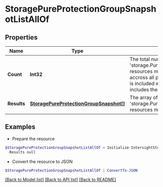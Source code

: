 # StoragePureProtectionGroupSnapshotListAllOf
## Properties

Name | Type | Description | Notes
------------ | ------------- | ------------- | -------------
**Count** | **Int32** | The total number of &#39;storage.PureProtectionGroupSnapshot&#39; resources matching the request, accross all pages. The &#39;Count&#39; attribute is included when the HTTP GET request includes the &#39;$inlinecount&#39; parameter. | [optional] 
**Results** | [**StoragePureProtectionGroupSnapshot[]**](StoragePureProtectionGroupSnapshot.md) | The array of &#39;storage.PureProtectionGroupSnapshot&#39; resources matching the request. | [optional] 

## Examples

- Prepare the resource
```powershell
$StoragePureProtectionGroupSnapshotListAllOf = Initialize-IntersightStoragePureProtectionGroupSnapshotListAllOf  -Count null `
 -Results null
```

- Convert the resource to JSON
```powershell
$StoragePureProtectionGroupSnapshotListAllOf | ConvertTo-JSON
```

[[Back to Model list]](../README.md#documentation-for-models) [[Back to API list]](../README.md#documentation-for-api-endpoints) [[Back to README]](../README.md)

